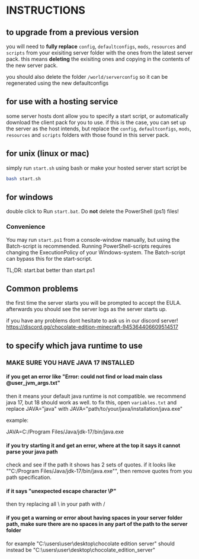 # INSTRUCTIONS

## to upgrade from a previous version

you will need to **fully replace** `config`, `defaultconfigs`, `mods`, `resources` and `scripts` from your exisiting server folder with the ones from the latest server pack. this means **deleting** the exisiting ones and copying in the contents of the new server pack.

you should also delete the folder `/world/serverconfig` so it can be regenerated using  the new defaultconfigs

## for use with a hosting service

some server hosts dont allow you to specify a start script, or automatically download the client pack for you to use. if this is the case, you can set up the server as the host intends, but replace the `config`, `defaultconfigs`, `mods`, `resources` and `scripts` folders with those found in this server pack.

## for unix (linux or mac)

simply run `start.sh` using bash or make your hosted server start script be

```sh
bash start.sh
```

## for windows

double click to Run `start.bat`.
Do **not** delete the PowerShell (ps1) files!

### Convenience

You may run `start.ps1` from a console-window manually, but using the Batch-script is recommended.
Running PowerShell-scripts requires changing the ExecutionPolicy of your Windows-system. The Batch-script
can bypass this for the start-script.

TL;DR: start.bat better than start.ps1

## Common problems

the first time the server starts you will be prompted to accept the EULA. afterwards you should see the server logs as the server starts up.

if you have any problems dont hesitate to ask us in our discord server! <https://discord.gg/chocolate-edition-minecraft-945364406609514517>

## to specify which java runtime to use

### MAKE SURE YOU HAVE JAVA 17 INSTALLED

#### if you get an error like  "Error: could not find or load main class @user_jvm_args.txt"

then it means your default java runtime is not compatible. we recommend java 17, but 18 should work as well. to fix this, open `variables.txt` and replace JAVA="java" with
JAVA="path/to/your/java/installation/java.exe"

example:

JAVA=C:/Program Files/Java/jdk-17/bin/java.exe

#### if you try starting it and get an error, where at the top it says it cannot parse your java path

check and see if the path it shows has 2 sets of quotes. if it looks like ""C:/Program Files/Java/jdk-17/bin/java.exe"", then remove quotes from you path specification.

#### if it says "unexpected escape character \P"

then try replacing all \ in your path with /

#### if you get a warning or error about having spaces in your server folder path, make sure there are no spaces in any part of the path to the server folder

for example
"C:\users\user\desktop\chocolate edition server"
should instead be
"C:\users\user\desktop\chocolate_edition_server"
